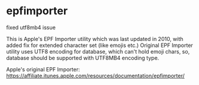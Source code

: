 # epfimporter
fixed utf8mb4 issue

This is Apple's EPF Importer utility which was last updated in 2010, with added fix for extended character set (like emojis etc.)
Original EPF Importer utility uses UTF8 encoding for database, which can't hold emoji chars, 
so, database should be supported with UTF8MB4 encoding type.

Apple's original EPF Importer: https://affiliate.itunes.apple.com/resources/documentation/epfimporter/
